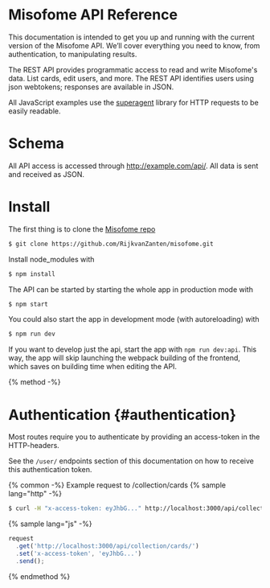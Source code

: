 # Misofome API Reference

This documentation is intended to get you up and running with the current version of the Misofome API. We’ll cover everything you need to know, from authentication, to manipulating results.  

The REST API provides programmatic access to read and write Misofome's data. List cards, edit users, and more. The REST API identifies users using json webtokens; responses are available in JSON.

All JavaScript examples use the [superagent](https://github.com/visionmedia/superagent) library for HTTP requests to be easily readable.

# Schema
All API access is accessed through http://example.com/api/. All data is sent and received as JSON.

# Install
The first thing is to clone the [Misofome repo](https://github.com/RijkvanZanten/misofome)

```bash
$ git clone https://github.com/RijkvanZanten/misofome.git
```

Install node_modules with
```bash
$ npm install
```

The API can be started by starting the whole app in production mode with
```bash
$ npm start
```

You could also start the app in development mode (with autoreloading) with
```bash
$ npm run dev
```

If you want to develop just the api, start the app with `npm run dev:api`. This way, the app will skip launching the webpack building of the frontend, which saves on building time when editing the API.

{% method -%}
# Authentication {#authentication}
Most routes require you to authenticate by providing an access-token in the HTTP-headers.

See the `/user/` endpoints section of this documentation on how to receive this authentication token.

{% common -%}
Example request to /collection/cards
{% sample lang="http" -%}
```bash
$ curl -H "x-access-token: eyJhbG..." http://localhost:3000/api/collection/cards/
```

{% sample lang="js" -%}
```js
request
  .get('http://localhost:3000/api/collection/cards/')
  .set('x-access-token', 'eyJhbG...')
  .send();
```
{% endmethod %}
